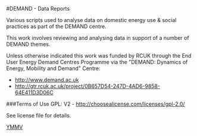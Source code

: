 #DEMAND - Data Reports

Various scripts used to analyse data on domestic energy use & social practices as part of the DEMAND centre.

This work involves reviewing and analysing data in support of a number of DEMAND themes.

Unless otherwise indicated this work was funded by RCUK through the End User Energy Demand Centres Programme via the "DEMAND: Dynamics of Energy, Mobility and Demand" Centre:
 * http://www.demand.ac.uk
 * http://gtr.rcuk.ac.uk/project/0B657D54-247D-4AD6-9858-64E411D3D06C

###Terms of Use
GPL: V2 - http://choosealicense.com/licenses/gpl-2.0/

See license file for details.

[YMMV](http://en.wiktionary.org/wiki/YMMV)
